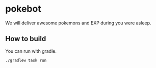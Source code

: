 # pokebot
We will deliver awesome pokemons and EXP during you were asleep.

## How to build
You can run with gradle.

```sh
./gradlew task run
```